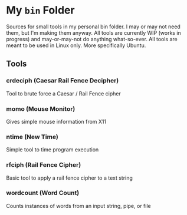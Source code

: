 # My `bin` Folder
Sources for small tools in my personal bin folder.
I may or may not need them, but I'm making them anyway.
All tools are currently WIP (works in progress) and may-or-may-not do anything what-so-ever.
All tools are meant to be used in Linux only. More specifically Ubuntu.

## Tools
### crdeciph (Caesar Rail Fence Decipher)
Tool to brute force a Caesar / Rail Fence cipher

### momo (Mouse Monitor)
Gives simple mouse information from X11

### ntime (New Time)
Simple tool to time program execution

### rfciph (Rail Fence Cipher)
Basic tool to apply a rail fence cipher to a text string

### wordcount (Word Count)
Counts instances of words from an input string, pipe, or file
